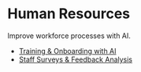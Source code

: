 # Human Resources

Improve workforce processes with AI.

- [Training & Onboarding with AI](playbook-training-and-onboarding-with-ai.md)
- [Staff Surveys & Feedback Analysis](playbook-staff-surveys-and-feedback-analysis.md)
